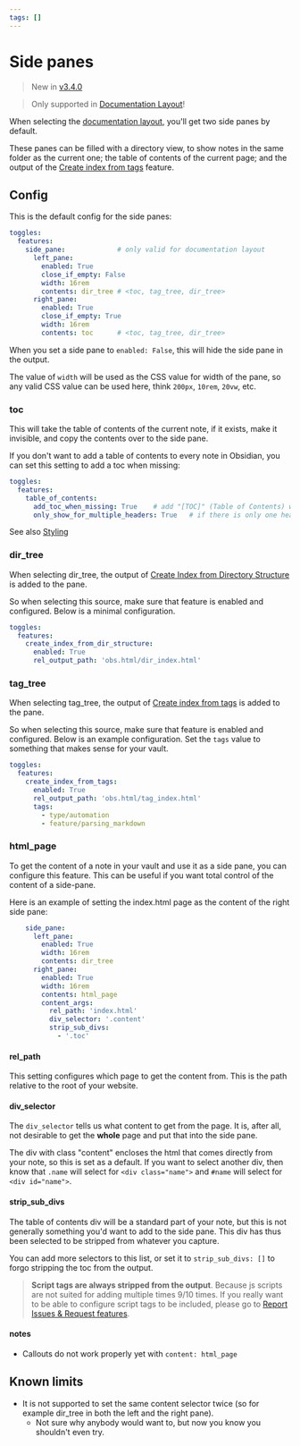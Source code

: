 ```yaml
---
tags: []
---
```

# Side panes

> New in [v3.4.0](/not_created.md)

> Only supported in [Documentation Layout](../../Configurations/Styling/Styling.md#documentation)!

When selecting the [documentation layout](../../Configurations/Styling/Styling.md#documentation), you'll get two side panes by default.

These panes can be filled with a directory view, to show notes in the same folder as the current one; the table of contents of the current page; and the output of the [Create index from tags](../../Configurations/Modes/Create%20index%20from%20tags.md) feature.

## Config
This is the default config for the side panes:

``` yaml
toggles:
  features:
    side_pane:             # only valid for documentation layout
      left_pane:
        enabled: True
        close_if_empty: False
	    width: 16rem
        contents: dir_tree # <toc, tag_tree, dir_tree> 
      right_pane:
        enabled: True
        close_if_empty: True
        width: 16rem
        contents: toc      # <toc, tag_tree, dir_tree> 
```


When you set a side pane to `enabled: False`, this will hide the side pane in the output.

The value of `width` will be used as the CSS value for width of the pane, so any valid CSS value can be used here, think `200px`, `10rem`, `20vw`, etc.

### toc
This will take the table of contents of the current note, if it exists, make it invisible, and copy the contents over to the side pane.

If you don't want to add a table of contents to every note in Obsidian, you can set this setting to add a toc when missing:
``` yaml
toggles:
  features:
    table_of_contents:
      add_toc_when_missing: True    # add "[TOC]" (Table of Contents) when missing
      only_show_for_multiple_headers: True   # if there is only one header, don't show the TOC
```


See also [Styling](../../Configurations/Styling/Styling.md#table-of-contents)


### dir_tree
When selecting dir_tree, the output of [Create Index from Directory Structure](../../Configurations/Modes/Create%20Index%20from%20Directory%20Structure.md) is added to the pane.

So when selecting this source, make sure that feature is enabled and configured. Below is a minimal configuration.

``` yaml
toggles:
  features:
    create_index_from_dir_structure:
      enabled: True
      rel_output_path: 'obs.html/dir_index.html'
```


### tag_tree
When selecting tag_tree, the output of [Create index from tags](../../Configurations/Modes/Create%20index%20from%20tags.md) is added to the pane.

So when selecting this source, make sure that feature is enabled and configured. Below is an example configuration. Set the  `tags` value to something that makes sense for your vault.

``` yaml
toggles:
  features:
    create_index_from_tags:
      enabled: True
      rel_output_path: 'obs.html/tag_index.html'
      tags:
        - type/automation
        - feature/parsing_markdown
```


### html_page
To get the content of a note in your vault and use it as a side pane, you can configure this feature.
This can be useful if you want total control of the content of a side-pane.

Here is an example of setting the index.html page as the content of the right side pane:

``` yaml
    side_pane:             
      left_pane:
        enabled: True
        width: 16rem
        contents: dir_tree  
      right_pane:
        enabled: True
        width: 16rem
        contents: html_page      
        content_args:   
          rel_path: 'index.html'
          div_selector: '.content'
          strip_sub_divs:
            - '.toc'
```


#### rel_path
This setting configures which page to get the content from. This is the path relative to the root of your website.

#### div_selector
The `div_selector` tells us what content to get from the page. It is, after all, not desirable to get the **whole** page and put that into the side pane. 

The div with class "content" encloses the html that comes directly from your note, so this is set as a default. If you want to select another div, then know that `.name` will select for `<div class="name">` and `#name` will select for  `<div id="name">`.

#### strip_sub_divs
The table of contents div will be a standard part of your note, but this is not generally something you'd want to add to the side pane. This div has thus been selected to be stripped from whatever you capture.

You can add more selectors to this list, or set it to `strip_sub_divs: []` to forgo stripping the toc from the output.

> **Script tags are always stripped from the output**. Because js scripts are not suited for adding multiple times 9/10 times. If you really want to be able to configure script tags to be included, please go to [Report Issues & Request features](../../General%20Information/Report%20Issues%20%26%20Request%20features.md).

#### notes

- Callouts do not work properly yet with `content: html_page`

## Known limits

- It is not supported to set the same content selector twice (so for example dir_tree in both the left and the right pane).
  - Not sure why anybody would want to, but now you know you shouldn't even try.

